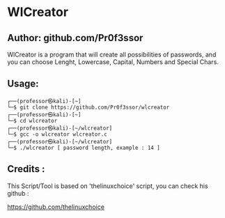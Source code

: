

# WlCreator 
## Author: github.com/Pr0f3ssor

WlCreator is a program that will create all possibilities of passwords, and you can choose Lenght, Lowercase, Capital, Numbers and Special Chars.


## Usage:
```
┌──(professor㉿kali)-[~]
└─$ git clone https://github.com/Pr0f3ssor/wlcreator
┌──(professor㉿kali)-[~]
└─$ cd wlcreator
┌──(professor㉿kali)-[~/wlcreator]
└─$ gcc -o wlcreator wlcreator.c
┌──(professor㉿kali)-[~/wlcreator]
└─$ ./wlcreator [ password length, example : 14 ]
```

## Credits :
This Script/Tool is based on 'thelinuxchoice' script, you can check his github :

https://github.com/thelinuxchoice
